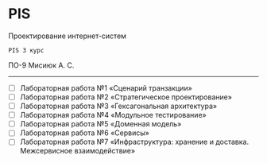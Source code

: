 # PIS

Проектирование интернет-систем

` PIS 3 курс `

ПО-9 Мисиюк А. С.

---

- [ ] Лабораторная работа №1 «Сценарий транзакции»
- [ ] Лабораторная работа №2 «Стратегическое проектирование»
- [ ] Лабораторная работа №3 «Гексагональная архитектура»
- [ ] Лабораторная работа №4 «Модульное тестирование»
- [ ] Лабораторная работа №5 «Доменная модель»
- [ ] Лабораторная работа №6 «Сервисы»
- [ ] Лабораторная работа №7 «Инфраструктура: хранение и доставка. Межсервисное взаимодействие»
